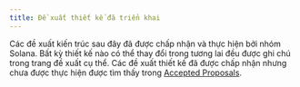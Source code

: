 ```yaml
---
title: Đề xuất thiết kế đã triển khai
---
```


Các đề xuất kiến ​​trúc sau đây đã được chấp nhận và thực hiện bởi nhóm Solana. Bất kỳ thiết kế nào có thể thay đổi trong tương lai đều được ghi chú trong trang đề xuất cụ thể. Các đề xuất thiết kế đã được chấp nhận nhưng chưa được thực hiện được tìm thấy trong [Accepted Proposals](../proposals/accepted-design-proposals.md).
